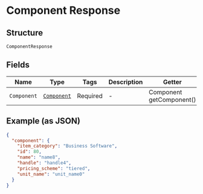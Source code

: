 
# Component Response

## Structure

`ComponentResponse`

## Fields

| Name | Type | Tags | Description | Getter | Setter |
|  --- | --- | --- | --- | --- | --- |
| `Component` | [`Component`](../../doc/models/component.md) | Required | - | Component getComponent() | setComponent(Component component) |

## Example (as JSON)

```json
{
  "component": {
    "item_category": "Business Software",
    "id": 80,
    "name": "name8",
    "handle": "handle4",
    "pricing_scheme": "tiered",
    "unit_name": "unit_name0"
  }
}
```

